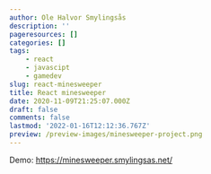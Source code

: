 ```yaml
---
author: Ole Halvor Smylingsås
description: ''
pageresources: []
categories: []
tags:
    - react
    - javascipt
    - gamedev
slug: react-minesweeper
title: React minesweeper
date: 2020-11-09T21:25:07.000Z
draft: false
comments: false
lastmod: '2022-01-16T12:12:36.767Z'
preview: /preview-images/minesweeper-project.png
---
```

Demo: https://minesweeper.smylingsas.net/
<!--more-->
